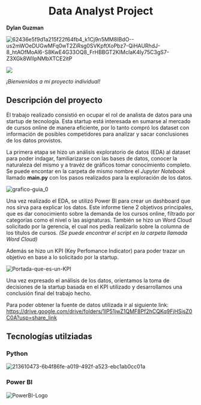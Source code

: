 <h1 align="center"> Data Analyst Project </h1>

**Dylan Guzman**

![62436e5f9d1a215f22f64fb4_k1Cj9n5MM8IBdO--us2mWOeDUGwMFq0wT2ZiRsg0SVKpftXoPbz7-QiHAURhdJ-8_htAOfMoAl6-S8KwE4G33OQ8_FrHBBGT2KIMcIaK4Iy75C3gS7-Z3XGk8WlIpNMbXTCE2itP](https://user-images.githubusercontent.com/112731825/215919782-752b7642-d73c-4bd3-9bba-0ee4b6851fd4.jpeg)



 <p align="left">
   <img src="https://img.shields.io/badge/STATUS-FINALIZADO-green">
   </p>
   
  *¡Bienvenidos a mi proyecto individual!* 
  
  ## Descripción del proyecto
  
  El trabajo realizado consistió en ocupar el rol de analista de datos para una startup de tecnología. Esta startup está interesada en sumarse al mercado de cursos online de manera eficiente, por lo tanto compró los dataset con información de posibles competidores para analizar y sacar conclusiones de los datos provistos.
  
  La primera etapa se hizo un análisis exploratorio de datos (EDA) al dataset para poder indagar, familiarizarse con las bases de datos, conocer la naturaleza del mismo y a travéz de gráficos tomar conocimiento completo. Se puede encontar en la carpeta de mismo nombre el *Jupyter Notebook* llamado **main.py** con los pasos realizados para la exploración de los datos.
  
  ![grafico-guia_0](https://user-images.githubusercontent.com/112731825/216009095-219eacac-6394-4bcc-8fcd-04a417a19fbb.jpg)

  Una vez realizado el EDA, se utilizó Power BI para crear un dashboard que nos sirva para explicar los datos.
  Este informe tiene 2 objetivos principales, que es dar conocimiento sobre la demanda de los cursos online, filtrado por categorías como el nivel o las asignaturas.
  También se hizo un Word Cloud solicitado por la gerencia, el cual nos pedía realizarlo sobre la columna de los titulos de cursos. *(Se puede encontrar el script en la carpeta llamada Word Cloud)*
  
  Además se hizo un KPI (Key Perfomance Indicator) para poder trazar un objetivo en base a lo solicitado por la startup.
  
  ![Portada-que-es-un-KPI](https://user-images.githubusercontent.com/112731825/215923867-923dc5f3-6da3-4d13-8ab7-306ee339247e.png)

Una vez expresado el análisis de los datos, orientamos la toma de decisiones de la startup basada en el KPI utilizado y desarrollamos una conclusión final del trabajo hecho.

Para poder obtener la fuente de datos utilizada ir al siguiente link: 
https://drive.google.com/drive/folders/1lP51jwZ1QMF8Pf2hCQKq9FjHSjsZ0C0A?usp=share_link

## Tecnologías utilziadas 

### Python

![213610473-6b4f86fe-a019-492f-a523-ebc1ab0cc01a](https://user-images.githubusercontent.com/112731825/216008165-78573402-9938-42b8-b366-2337960baf41.png)



### Power BI

![PowerBI-Logo](https://user-images.githubusercontent.com/112731825/216008401-052e22af-55f2-4fc1-b7ea-499c364bd4cc.png)
